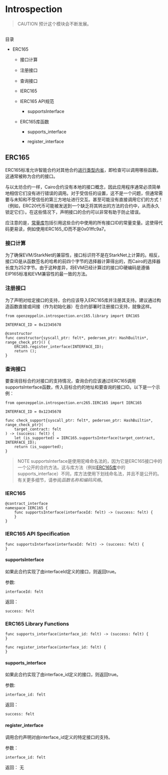 # Introspection
> CAUTION
预计这个模块会不断发展。

## 
目录
* ERC165

  * 接口计算

  * 注册接口

  * 查询接口

  * IERC165

  * IERC165 API规范

    * supportsInterface

  * ERC165库函数

    * supports_interface

    * register_interface

## ERC165
ERC165标准允许智能合约对其他合约[进行类型内省](https://en.wikipedia.org/wiki/Type_introspection)，即检查可以调用哪些函数。这通常被称为合约的接口。

与以太坊合约一样，Cairo合约没有本地的接口概念，因此应用程序通常必须简单地相信它们没有进行错误的调用。对于受信任的设置，这不是一个问题，但通常需要与未知和不受信任的第三方地址进行交互。甚至可能没有直接调用它们的方式！（例如，ERC20代币可能被发送到一个缺乏将其转出的方法的合约中，从而永久锁定它们）。在这些情况下，声明接口的合约可以非常有助于防止错误。

应注意的是，[常量库](https://github.com/OpenZeppelin/cairo-contracts/blob/release-v0.4.0b/src/openzeppelin/utils/constants/library.cairo)包括引用这些合约中使用的所有接口ID的常量变量。这使得代码更易读，例如使用IERC165_ID而不是0x01ffc9a7。

### 接口计算
为了确保EVM/StarkNet的兼容性，接口标识符不是在StarkNet上计算的。相反，接口ID是从函数签名的哈希的前四个字节的选择器计算得出的，而Cairo的选择器长度为252字节。由于这种差异，将EVM已经计算过的接口ID硬编码是遵循EIP165标准和EVM兼容性的最一致的方法。

### 注册接口
为了声明对给定接口的支持，合约应该导入ERC165库并注册其支持。建议通过构造函数直接或间接（作为初始化器）在合约部署时注册接口支持，就像这样。
```
from openzeppelin.introspection.erc165.library import ERC165

INTERFACE_ID = 0x12345678

@constructor
func constructor{syscall_ptr: felt*, pedersen_ptr: HashBuiltin*, range_check_ptr}() {
    ERC165.register_interface(INTERFACE_ID);
    return ();
}
```

### 查询接口
要查询目标合约对接口的支持情况，查询合约应该通过IERC165调用supportsInterface函数，传入目标合约的地址和要查询的接口ID。以下是一个示例：
```
from openzeppelin.introspection.erc265.IERC165 import IERC165

INTERFACE_ID = 0x12345678

func check_support{syscall_ptr: felt*, pedersen_ptr: HashBuiltin*, range_check_ptr}(
    target_contract: felt
) -> (success: felt) {
    let (is_supported) = IERC165.supportsInterface(target_contract, INTERFACE_ID);
    return (is_supported);
}
```
> NOTE
supportsInterface是使用驼峰命名法的，因为它是ERC165接口中的一个公开的合约方法。这与库方法（例如[ERC165库](https://github.com/OpenZeppelin/cairo-contracts/blob/release-v0.4.0b/src/openzeppelin/introspection/erc165/library.cairo)中的supports_interface）不同，库方法使用下划线命名法，并且不是公开的。有关更多细节，请参阅*函数名称和编码风格*。

### IERC165
```
@contract_interface
namespace IERC165 {
    func supportsInterface(interfaceId: felt) -> (success: felt) {
    }
}
```

### IERC165 API Specification
```
func supportsInterface(interfaceId: felt) -> (success: felt) {
}
```

#### supportsInterface
如果此合约实现了由interfaceId定义的接口，则返回true。

参数:
```
interfaceId: felt
```
返回：
```
success: felt
```

### ERC165 Library Functions
```
func supports_interface(interface_id: felt) -> (success: felt) {
}

func register_interface(interface_id: felt) {
}
```

#### supports_interface
如果此合约实现了由interface_id定义的接口，则返回true。

参数:
```
interface_id: felt
```
返回：
```
success: felt
```

#### register_interface
调用合约声明对由interface_id定义的特定接口的支持。

参数：
```
interface_id: felt
```
返回： 无
